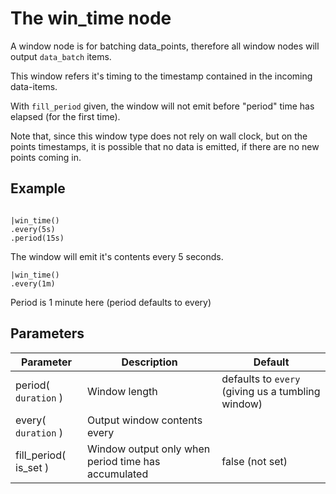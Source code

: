 The win_time node
=====================

A window node is for batching data_points, therefore all window nodes will output `data_batch` items.

This window refers it's timing to the timestamp contained in the incoming data-items.

With `fill_period` given, the window will not emit before "period" time has elapsed (for the first time).

Note that, since this window type does not rely on wall clock, but on the points timestamps,
it is possible that no data is emitted, if there are no new points coming in.

Example
-------

```dfs  

|win_time()
.every(5s)
.period(15s) 
```

The window will emit it's contents every 5 seconds.

```dfs  
|win_time()
.every(1m) 
```
 
Period is 1 minute here (period defaults to every)

Parameters
----------

Parameter           | Description | Default 
--------------------|-------------|------------------------------------------------------------
period( `duration` ) | Window length|defaults to `every` (giving us a tumbling window)
every( `duration` )| Output window contents every | 
fill_period( is_set )|Window output only when period time has accumulated| false (not set)
